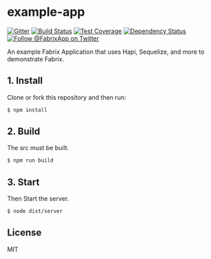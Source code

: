 # example-app

[![Gitter][gitter-image]][gitter-url]
[![Build Status][ci-image]][ci-url]
[![Test Coverage][coverage-image]][coverage-url]
[![Dependency Status][daviddm-image]][daviddm-url]
[![Follow @FabrixApp on Twitter][twitter-image]][twitter-url]

An example Fabrix Application that uses Hapi, Sequelize, and more to demonstrate Fabrix.

## 1. Install
Clone or fork this repository and then run:
```sh
$ npm install
```

## 2. Build
The src must be built.
```sh
$ npm run build
```

## 3. Start
Then Start the server.
```sh
$ node dist/server
```

## License
MIT

[ci-image]: https://img.shields.io/circleci/project/github/fabrix-app/example-app/master.svg
[ci-url]: https://circleci.com/gh/fabrix-app/example-app/tree/master
[daviddm-image]: http://img.shields.io/david/fabrix-app/example-app.svg?style=flat-square
[daviddm-url]: https://david-dm.org/fabrix-app/example-app
[gitter-image]: http://img.shields.io/badge/+%20GITTER-JOIN%20CHAT%20%E2%86%92-1DCE73.svg?style=flat-square
[gitter-url]: https://gitter.im/fabrix-app/fabrix
[twitter-image]: https://img.shields.io/twitter/follow/FabrixApp.svg?style=social
[twitter-url]: https://twitter.com/FabrixApp
[coverage-image]: https://img.shields.io/codeclimate/coverage/github/fabrix-app/example-app.svg?style=flat-square
[coverage-url]: https://codeclimate.com/github/fabrix-app/example-app/coverage
